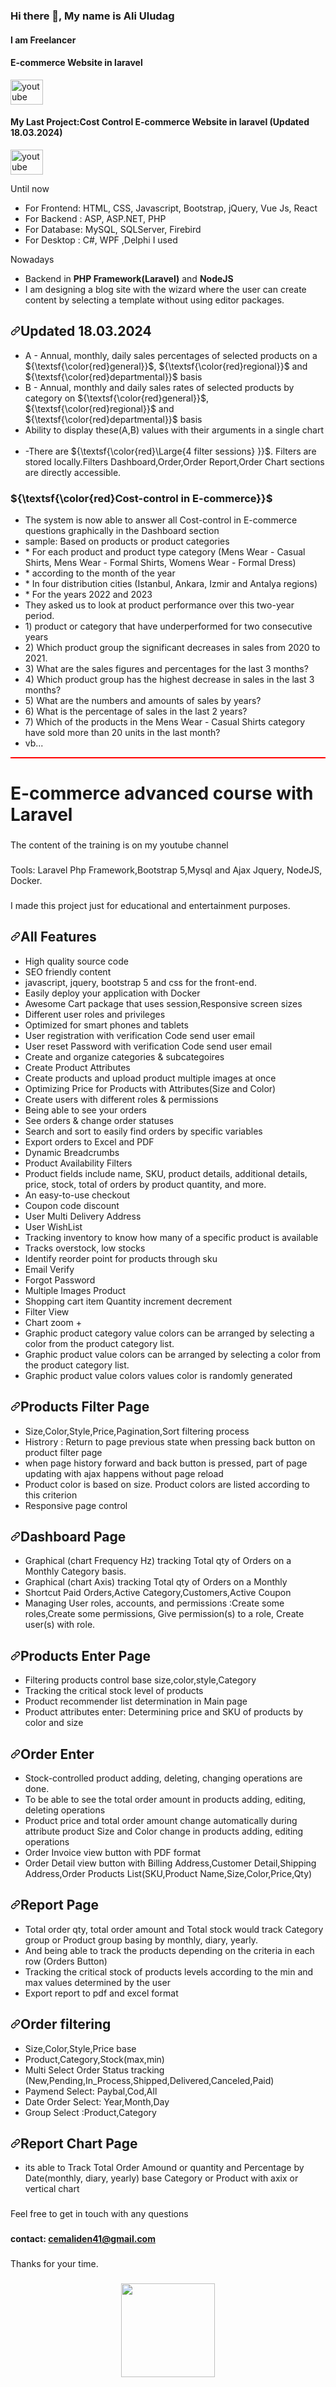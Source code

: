 ### Hi there 👋, My name is Ali Uludag
#### I am Freelancer

#### E-commerce Website in laravel
<div align="left">
  
  <a href="https://www.youtube.com/watch?v=k6X3GkgJBxk" target="_blank">
    <img src="https://raw.githubusercontent.com/maurodesouza/profile-readme-generator/master/src/assets/icons/social/youtube/default.svg" width="52" height="40" alt="youtube logo"  />
  </a>

</div>


#### My Last Project:Cost Control E-commerce Website in laravel (Updated 18.03.2024)
<div align="left">
  
  <a href="https://www.youtube.com/watch?v=VOjSqDU5vLs" target="_blank">
    <img src="https://raw.githubusercontent.com/maurodesouza/profile-readme-generator/master/src/assets/icons/social/youtube/default.svg" width="52" height="40" alt="youtube logo"  />
  </a>

</div>





<article class="markdown-body entry-content container-lg f5" itemprop="text">

<p dir="auto">Until now</p>
<ul dir="auto">
<li>For Frontend: HTML, CSS, Javascript, Bootstrap, jQuery, Vue Js, React </li>
<li>For Backend : ASP, ASP.NET, PHP</li>
<li>For Database: MySQL, SQLServer, Firebird</li>
<li>For Desktop : C#, WPF ,Delphi I used</li>
</ul>
<p dir="auto">Nowadays</p>
<ul dir="auto">
<li>Backend in <strong>PHP Framework(Laravel)</strong> and <strong>NodeJS</strong></li>
<li>I am designing a blog site with the wizard where the user can create content by selecting a template without using editor packages.
</li>
</ul>


<h2 dir="auto"><a id="user-content-table-of-contents" class="anchor" aria-hidden="true" href="#table-of-contents"><svg class="octicon octicon-link" viewBox="0 0 16 16" version="1.1" width="16" height="16" aria-hidden="true"><path d="m7.775 3.275 1.25-1.25a3.5 3.5 0 1 1 4.95 4.95l-2.5 2.5a3.5 3.5 0 0 1-4.95 0 .751.751 0 0 1 .018-1.042.751.751 0 0 1 1.042-.018 1.998 1.998 0 0 0 2.83 0l2.5-2.5a2.002 2.002 0 0 0-2.83-2.83l-1.25 1.25a.751.751 0 0 1-1.042-.018.751.751 0 0 1-.018-1.042Zm-4.69 9.64a1.998 1.998 0 0 0 2.83 0l1.25-1.25a.751.751 0 0 1 1.042.018.751.751 0 0 1 .018 1.042l-1.25 1.25a3.5 3.5 0 1 1-4.95-4.95l2.5-2.5a3.5 3.5 0 0 1 4.95 0 .751.751 0 0 1-.018 1.042.751.751 0 0 1-1.042.018 1.998 1.998 0 0 0-2.83 0l-2.5 2.5a1.998 1.998 0 0 0 0 2.83Z"></path></svg></a>Updated 18.03.2024</h2>
<ul dir="auto">

<li>A - Annual, monthly, daily sales percentages of selected products on a ${\textsf{\color{red}general}}$, ${\textsf{\color{red}regional}}$ and ${\textsf{\color{red}departmental}}$ basis</li>

<li>B - Annual, monthly and daily sales rates of selected products by category on ${\textsf{\color{red}general}}$, ${\textsf{\color{red}regional}}$ and ${\textsf{\color{red}departmental}}$ basis</li>

<li>Ability to display these(A,B) values with their arguments in a single chart</li>

</br>

<li>-There are ${\textsf{\color{red}\Large{4 filter sessions} }}$. Filters are stored locally.Filters Dashboard,Order,Order Report,Order Chart sections are directly accessible.</li>

</ul>


<h3>${\textsf{\color{red}Cost-control in E-commerce}}$</h3>



<ul dir="auto">
<li>The system is now able to answer all Cost-control in E-commerce questions graphically in the Dashboard section</li>

<li>sample: Based on products or product categories</li>
<li>* For each product and product type category (Mens Wear - Casual Shirts, Mens Wear - Formal Shirts, Womens Wear - Formal Dress) </li>
<li>* according to the month of the year </li>
<li>* In four distribution cities (Istanbul, Ankara, Izmir and Antalya regions) </li>
<li>* For the years 2022 and 2023 </li>

<li>They asked us to look at product performance over this two-year period.</li>
<li>1) product or category that have underperformed for two consecutive years </li>
<li>2) Which product group  the significant decreases in sales from 2020 to 2021.</li>
<li>3) What are the sales figures and percentages for the last 3 months?</li>
<li>4) Which product group has the highest decrease in sales in the last 3 months?</li>
<li>5) What are the numbers and amounts of sales by years?</li>
<li>6) What is the percentage of sales in the last 2 years?</li>
<li>7) Which of the products in the Mens Wear - Casual Shirts category have sold more than 20 units in the last month?</li>
<li>vb...</li>




</ul>



</article>




<p align="left" style="border: 1px solid #f00;" >
<h1>E-commerce advanced course with Laravel</h1> 
</p>

###
The content of the training is on my youtube channel
###


###
Tools: Laravel Php Framework,Bootstrap 5,Mysql and Ajax Jquery, NodeJS, Docker.
###

I made this project just for educational and entertainment purposes.



<h2 dir="auto"><a id="user-content-table-of-contents" class="anchor" aria-hidden="true" href="#table-of-contents"><svg class="octicon octicon-link" viewBox="0 0 16 16" version="1.1" width="16" height="16" aria-hidden="true"><path d="m7.775 3.275 1.25-1.25a3.5 3.5 0 1 1 4.95 4.95l-2.5 2.5a3.5 3.5 0 0 1-4.95 0 .751.751 0 0 1 .018-1.042.751.751 0 0 1 1.042-.018 1.998 1.998 0 0 0 2.83 0l2.5-2.5a2.002 2.002 0 0 0-2.83-2.83l-1.25 1.25a.751.751 0 0 1-1.042-.018.751.751 0 0 1-.018-1.042Zm-4.69 9.64a1.998 1.998 0 0 0 2.83 0l1.25-1.25a.751.751 0 0 1 1.042.018.751.751 0 0 1 .018 1.042l-1.25 1.25a3.5 3.5 0 1 1-4.95-4.95l2.5-2.5a3.5 3.5 0 0 1 4.95 0 .751.751 0 0 1-.018 1.042.751.751 0 0 1-1.042.018 1.998 1.998 0 0 0-2.83 0l-2.5 2.5a1.998 1.998 0 0 0 0 2.83Z"></path></svg></a>All Features</h2>

<ul dir="auto">
<li>High quality source code</li>
<li>SEO friendly content</li>  
<li>javascript, jquery, bootstrap 5 and css for the front-end.</li>
<li>Easily deploy your application with Docker </li>
<li>Awesome Cart package that uses session,Responsive screen sizes</li>
<li>Different user roles and privileges</li>
<li>Optimized for smart phones and tablets</li>
<li>User registration with verification Code send user email </li>
<li>User reset Password with verification Code send user email </li>
<li>Create and organize categories & subcategoires</li>
<li>Create Product Attributes </li>
<li>Create products and upload product multiple images at once </li>
<li>Optimizing Price for Products with Attributes(Size and Color) </li>
<li>Create users with different roles & permissions </li>
<li>Being able to see your orders </li>
<li>See orders & change order statuses </li>
<li>Search and sort to easily find orders by specific variables</li>
<li>Export orders to Excel and PDF </li>
<li>Dynamic Breadcrumbs </li>
<li>Product Availability Filters</li>
<li>Product fields include name, SKU, product details, additional details, price, stock, total of orders by product quantity, and more.</li>
<li>An easy-to-use checkout </li>
<li>Coupon code discount </li>
<li>User Multi Delivery Address </li>
<li>User WishList </li>
<li>Tracking inventory to know how many of a specific product is available </li>
<li>Tracks overstock, low stocks </li>
<li>Identify reorder point for products through sku </li>
<li>Email Verify </li>
<li>Forgot Password </li>
<li>Multiple Images Product </li>
<li>Shopping cart item Quantity increment decrement </li>
<li>Filter View </li>
<li>Chart zoom + </li>
<li>Graphic product category value colors can be arranged by selecting a color from the product category list. </li>
<li>Graphic product value colors can be arranged by selecting a color from the product category list. </li>
<li>Graphic product value colors values color is randomly generated </li>
</ul>



<h2 dir="auto"><a id="user-content-table-of-contents" class="anchor" aria-hidden="true" href="#table-of-contents"><svg class="octicon octicon-link" viewBox="0 0 16 16" version="1.1" width="16" height="16" aria-hidden="true"><path d="m7.775 3.275 1.25-1.25a3.5 3.5 0 1 1 4.95 4.95l-2.5 2.5a3.5 3.5 0 0 1-4.95 0 .751.751 0 0 1 .018-1.042.751.751 0 0 1 1.042-.018 1.998 1.998 0 0 0 2.83 0l2.5-2.5a2.002 2.002 0 0 0-2.83-2.83l-1.25 1.25a.751.751 0 0 1-1.042-.018.751.751 0 0 1-.018-1.042Zm-4.69 9.64a1.998 1.998 0 0 0 2.83 0l1.25-1.25a.751.751 0 0 1 1.042.018.751.751 0 0 1 .018 1.042l-1.25 1.25a3.5 3.5 0 1 1-4.95-4.95l2.5-2.5a3.5 3.5 0 0 1 4.95 0 .751.751 0 0 1-.018 1.042.751.751 0 0 1-1.042.018 1.998 1.998 0 0 0-2.83 0l-2.5 2.5a1.998 1.998 0 0 0 0 2.83Z"></path></svg></a>Products Filter Page</h2>
<ul dir="auto">
<li>Size,Color,Style,Price,Pagination,Sort filtering process</li>
<li>Histrory : Return to page previous state when pressing back button on product filter page</li>
<li>when page history forward and back button is pressed, part of page updating with ajax happens without  page reload  </li>
<li>Product color is based on size. Product colors are listed according to this criterion</li>
<li>Responsive page control</li>
</ul>



<h2 dir="auto"><a id="user-content-table-of-contents" class="anchor" aria-hidden="true" href="#table-of-contents"><svg class="octicon octicon-link" viewBox="0 0 16 16" version="1.1" width="16" height="16" aria-hidden="true"><path d="m7.775 3.275 1.25-1.25a3.5 3.5 0 1 1 4.95 4.95l-2.5 2.5a3.5 3.5 0 0 1-4.95 0 .751.751 0 0 1 .018-1.042.751.751 0 0 1 1.042-.018 1.998 1.998 0 0 0 2.83 0l2.5-2.5a2.002 2.002 0 0 0-2.83-2.83l-1.25 1.25a.751.751 0 0 1-1.042-.018.751.751 0 0 1-.018-1.042Zm-4.69 9.64a1.998 1.998 0 0 0 2.83 0l1.25-1.25a.751.751 0 0 1 1.042.018.751.751 0 0 1 .018 1.042l-1.25 1.25a3.5 3.5 0 1 1-4.95-4.95l2.5-2.5a3.5 3.5 0 0 1 4.95 0 .751.751 0 0 1-.018 1.042.751.751 0 0 1-1.042.018 1.998 1.998 0 0 0-2.83 0l-2.5 2.5a1.998 1.998 0 0 0 0 2.83Z"></path></svg></a>Dashboard Page</h2>
<ul dir="auto">
<li>Graphical (chart  Frequency Hz) tracking Total qty of Orders on a Monthly Category basis.</li>
<li>Graphical (chart  Axis) tracking Total qty of Orders on a Monthly</li>
<li>Shortcut Paid Orders,Active Category,Customers,Active Coupon</li>
<li>Managing User roles, accounts, and permissions :Create some roles,Create some permissions, Give permission(s) to a role, Create user(s) with role.</li>
</ul>


<h2 dir="auto"><a id="user-content-table-of-contents" class="anchor" aria-hidden="true" href="#table-of-contents"><svg class="octicon octicon-link" viewBox="0 0 16 16" version="1.1" width="16" height="16" aria-hidden="true"><path d="m7.775 3.275 1.25-1.25a3.5 3.5 0 1 1 4.95 4.95l-2.5 2.5a3.5 3.5 0 0 1-4.95 0 .751.751 0 0 1 .018-1.042.751.751 0 0 1 1.042-.018 1.998 1.998 0 0 0 2.83 0l2.5-2.5a2.002 2.002 0 0 0-2.83-2.83l-1.25 1.25a.751.751 0 0 1-1.042-.018.751.751 0 0 1-.018-1.042Zm-4.69 9.64a1.998 1.998 0 0 0 2.83 0l1.25-1.25a.751.751 0 0 1 1.042.018.751.751 0 0 1 .018 1.042l-1.25 1.25a3.5 3.5 0 1 1-4.95-4.95l2.5-2.5a3.5 3.5 0 0 1 4.95 0 .751.751 0 0 1-.018 1.042.751.751 0 0 1-1.042.018 1.998 1.998 0 0 0-2.83 0l-2.5 2.5a1.998 1.998 0 0 0 0 2.83Z"></path></svg></a>Products Enter Page</h2>
<ul dir="auto">
<li>Filtering products control base size,color,style,Category</li>
<li>Tracking the critical stock level of products</li>
<li>Product recommender list determination in Main page</li>
<li>Product attributes enter: Determining price and SKU of products  by color and size</li>
</ul>



<h2 dir="auto"><a id="user-content-table-of-contents" class="anchor" aria-hidden="true" href="#table-of-contents"><svg class="octicon octicon-link" viewBox="0 0 16 16" version="1.1" width="16" height="16" aria-hidden="true"><path d="m7.775 3.275 1.25-1.25a3.5 3.5 0 1 1 4.95 4.95l-2.5 2.5a3.5 3.5 0 0 1-4.95 0 .751.751 0 0 1 .018-1.042.751.751 0 0 1 1.042-.018 1.998 1.998 0 0 0 2.83 0l2.5-2.5a2.002 2.002 0 0 0-2.83-2.83l-1.25 1.25a.751.751 0 0 1-1.042-.018.751.751 0 0 1-.018-1.042Zm-4.69 9.64a1.998 1.998 0 0 0 2.83 0l1.25-1.25a.751.751 0 0 1 1.042.018.751.751 0 0 1 .018 1.042l-1.25 1.25a3.5 3.5 0 1 1-4.95-4.95l2.5-2.5a3.5 3.5 0 0 1 4.95 0 .751.751 0 0 1-.018 1.042.751.751 0 0 1-1.042.018 1.998 1.998 0 0 0-2.83 0l-2.5 2.5a1.998 1.998 0 0 0 0 2.83Z"></path></svg></a>Order Enter</h2>
<ul dir="auto">
<li>Stock-controlled product adding, deleting, changing operations are done.</li>
<li>To be able to see the total order amount in products adding, editing, deleting operations</li>
<li>Product price and total order amount change automatically during attribute product Size and Color change in products adding, editing operations</li>
<li>Order Invoice view button with PDF format</li>
<li>Order Detail view button with Billing Address,Customer Detail,Shipping Address,Order Products List(SKU,Product Name,Size,Color,Price,Qty)</li>
</ul>


<h2 dir="auto"><a id="user-content-table-of-contents" class="anchor" aria-hidden="true" href="#table-of-contents"><svg class="octicon octicon-link" viewBox="0 0 16 16" version="1.1" width="16" height="16" aria-hidden="true"><path d="m7.775 3.275 1.25-1.25a3.5 3.5 0 1 1 4.95 4.95l-2.5 2.5a3.5 3.5 0 0 1-4.95 0 .751.751 0 0 1 .018-1.042.751.751 0 0 1 1.042-.018 1.998 1.998 0 0 0 2.83 0l2.5-2.5a2.002 2.002 0 0 0-2.83-2.83l-1.25 1.25a.751.751 0 0 1-1.042-.018.751.751 0 0 1-.018-1.042Zm-4.69 9.64a1.998 1.998 0 0 0 2.83 0l1.25-1.25a.751.751 0 0 1 1.042.018.751.751 0 0 1 .018 1.042l-1.25 1.25a3.5 3.5 0 1 1-4.95-4.95l2.5-2.5a3.5 3.5 0 0 1 4.95 0 .751.751 0 0 1-.018 1.042.751.751 0 0 1-1.042.018 1.998 1.998 0 0 0-2.83 0l-2.5 2.5a1.998 1.998 0 0 0 0 2.83Z"></path></svg></a>Report Page</h2>
<ul dir="auto">
<li>Total order qty, total order amount and Total stock would track Category group or Product group basing by monthly, diary, yearly.</li>
<li>And being able to track the products depending on the criteria in each row (Orders Button)</li>
<li>Tracking the critical stock of products levels according to the min and max values determined by the user</li>
<li>Export report to pdf and excel format</li>
</ul>



<h2 dir="auto"><a id="user-content-table-of-contents" class="anchor" aria-hidden="true" href="#table-of-contents"><svg class="octicon octicon-link" viewBox="0 0 16 16" version="1.1" width="16" height="16" aria-hidden="true"><path d="m7.775 3.275 1.25-1.25a3.5 3.5 0 1 1 4.95 4.95l-2.5 2.5a3.5 3.5 0 0 1-4.95 0 .751.751 0 0 1 .018-1.042.751.751 0 0 1 1.042-.018 1.998 1.998 0 0 0 2.83 0l2.5-2.5a2.002 2.002 0 0 0-2.83-2.83l-1.25 1.25a.751.751 0 0 1-1.042-.018.751.751 0 0 1-.018-1.042Zm-4.69 9.64a1.998 1.998 0 0 0 2.83 0l1.25-1.25a.751.751 0 0 1 1.042.018.751.751 0 0 1 .018 1.042l-1.25 1.25a3.5 3.5 0 1 1-4.95-4.95l2.5-2.5a3.5 3.5 0 0 1 4.95 0 .751.751 0 0 1-.018 1.042.751.751 0 0 1-1.042.018 1.998 1.998 0 0 0-2.83 0l-2.5 2.5a1.998 1.998 0 0 0 0 2.83Z"></path></svg></a>Order filtering</h2>
<ul dir="auto">
<li>Size,Color,Style,Price base</li>
<li>Product,Category,Stock(max,min)</li>
<li>Multi Select Order Status tracking (New,Pending,In_Process,Shipped,Delivered,Canceled,Paid)</li>
<li>Paymend Select: Paybal,Cod,All</li>
<li>Date Order Select: Year,Month,Day</li>
<li>Group Select :Product,Category  </li>
</ul>






<h2 dir="auto"><a id="user-content-table-of-contents" class="anchor" aria-hidden="true" href="#table-of-contents"><svg class="octicon octicon-link" viewBox="0 0 16 16" version="1.1" width="16" height="16" aria-hidden="true"><path d="m7.775 3.275 1.25-1.25a3.5 3.5 0 1 1 4.95 4.95l-2.5 2.5a3.5 3.5 0 0 1-4.95 0 .751.751 0 0 1 .018-1.042.751.751 0 0 1 1.042-.018 1.998 1.998 0 0 0 2.83 0l2.5-2.5a2.002 2.002 0 0 0-2.83-2.83l-1.25 1.25a.751.751 0 0 1-1.042-.018.751.751 0 0 1-.018-1.042Zm-4.69 9.64a1.998 1.998 0 0 0 2.83 0l1.25-1.25a.751.751 0 0 1 1.042.018.751.751 0 0 1 .018 1.042l-1.25 1.25a3.5 3.5 0 1 1-4.95-4.95l2.5-2.5a3.5 3.5 0 0 1 4.95 0 .751.751 0 0 1-.018 1.042.751.751 0 0 1-1.042.018 1.998 1.998 0 0 0-2.83 0l-2.5 2.5a1.998 1.998 0 0 0 0 2.83Z"></path></svg></a>Report Chart Page</h2>
<ul dir="auto">
<li>its able to Track Total Order Amound or quantity and Percentage by Date(monthly, diary, yearly)  base Category or Product with axix or vertical chart</li>
</ul>







###
Feel free to get in touch with any questions
###


#### contact:  cemaliden41@gmail.com
###

###
Thanks for your time.
###


<div align="center">
  <img height="150" src="https://camo.githubusercontent.com/62da68eb62b1e5f175f7d1f0191dd89a653d7908feb22d37d4a0ab07365d6791/68747470733a2f2f6d656469612e67697068792e636f6d2f6d656469612f4d3967624264396e6244724f5475314d71782f67697068792e676966"  />
</div>

###




